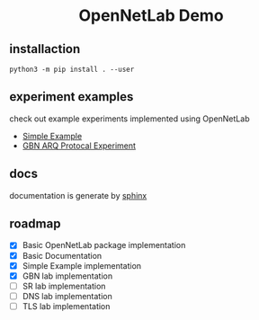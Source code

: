 <h1 align="center">OpenNetLab Demo</h1>

## installaction

```
python3 -m pip install . --user
```

## experiment examples

check out example experiments implemented using OpenNetLab

* [Simple Example](./examples/simple/README.md)
* [GBN ARQ Protocal Experiment](./examples/gbn/README.md)

## docs

documentation is generate by [sphinx](https://www.sphinx-doc.org/en/master/#)

## roadmap

- [x] Basic OpenNetLab package implementation
- [x] Basic Documentation
- [x] Simple Example implementation
- [x] GBN lab implementation
- [ ] SR lab implementation
- [ ] DNS lab implementation
- [ ] TLS lab implementation
